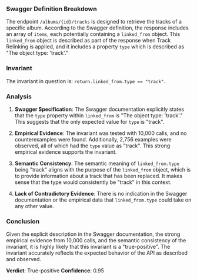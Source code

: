### Swagger Definition Breakdown
The endpoint `/albums/{id}/tracks` is designed to retrieve the tracks of a specific album. According to the Swagger definition, the response includes an array of `items`, each potentially containing a `linked_from` object. This `linked_from` object is described as part of the response when Track Relinking is applied, and it includes a property `type` which is described as "The object type: 'track'."

### Invariant
The invariant in question is: `return.linked_from.type == "track"`.

### Analysis
1. **Swagger Specification**: The Swagger documentation explicitly states that the `type` property within `linked_from` is "The object type: 'track'." This suggests that the only expected value for `type` is "track".

2. **Empirical Evidence**: The invariant was tested with 10,000 calls, and no counterexamples were found. Additionally, 2,756 examples were observed, all of which had the `type` value as "track". This strong empirical evidence supports the invariant.

3. **Semantic Consistency**: The semantic meaning of `linked_from.type` being "track" aligns with the purpose of the `linked_from` object, which is to provide information about a track that has been replaced. It makes sense that the type would consistently be "track" in this context.

4. **Lack of Contradictory Evidence**: There is no indication in the Swagger documentation or the empirical data that `linked_from.type` could take on any other value.

### Conclusion
Given the explicit description in the Swagger documentation, the strong empirical evidence from 10,000 calls, and the semantic consistency of the invariant, it is highly likely that this invariant is a "true-positive". The invariant accurately reflects the expected behavior of the API as described and observed.

**Verdict**: True-positive
**Confidence**: 0.95
